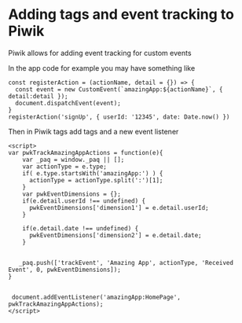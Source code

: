 # Adding tags and event tracking to Piwik

Piwik allows for adding event tracking for custom events


In the app code for example you may have something like 


```
const registerAction = (actionName, detail = {}) => {
  const event = new CustomEvent(`amazingApp:${actionName}`, { detail:detail });
  document.dispatchEvent(event);
}
registerAction('signUp', { userId: '12345', date: Date.now() })
```

Then in Piwik tags add tags and a new event listener

```
<script>
var pwkTrackAmazingAppActions = function(e){ 
    var _paq = window._paq || [];
    var actionType = e.type;
    if( e.type.startsWith('amazingApp:') ) {
      actionType = actionType.split(':')[1];
    }
    var pwkEventDimensions = {};
    if(e.detail.userId !== undefined) {
      pwkEventDimensions['dimension1'] = e.detail.userId;
    }

    if(e.detail.date !== undefined) {
      pwkEventDimensions['dimension2'] = e.detail.date; 
    }


   _paq.push(['trackEvent', 'Amazing App', actionType, 'Received Event', 0, pwkEventDimensions]);
}


 document.addEventListener('amazingApp:HomePage', pwkTrackAmazingAppActions);
</script>
```
